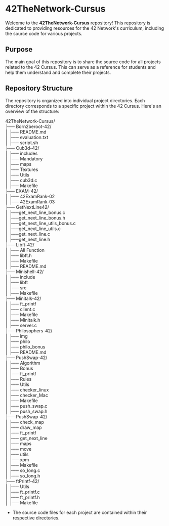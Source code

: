 # 42TheNetwork-Cursus

Welcome to the **42TheNetwork-Cursus** repository! This repository is dedicated to providing resources for the 42 Network's curriculum, including the source code for various projects.

## Purpose

The main goal of this repository is to share the source code for all projects related to the 42 Cursus. This can serve as a reference for students and help them understand and complete their projects.

## Repository Structure

The repository is organized into individual project directories. Each directory corresponds to a specific project within the 42 Cursus. Here's an overview of the structure:

42TheNetwork-Cursus/ <br>
├── Born2beroot-42/ <br>
│   ├── README.md<br>
│   ├── evaluation.txt<br>
│   ├── script.sh<br>
├── Cub3d-42/<br>
│   ├── includes<br>
│   ├── Mandatory<br>
│   ├── maps<br>
│   ├── Textures<br>
│   ├── Utils<br>
│   ├── cub3d.c<br>
│   ├── Makefile<br>
├── EXAM-42/<br>
│   ├── 42ExamRank-02<br>
│   ├── 42ExamRank-03<br>
├── GetNextLine42/<br>
│   ├──get_next_line_bonus.c<br>
│   ├──get_next_line_bonus.h<br>
│   ├──get_next_line_utils_bonus.c<br>
│   ├──get_next_line_utils.c<br>
│   ├──get_next_line.c<br>
│   ├──get_next_line.h<br>
├── Libft-42/<br>
│   ├── All Function<br>
│   ├── libft.h<br>
│   ├── Makefile<br>
│   ├── README.md<br>
├── Minishell-42/<br>
│   ├── include<br>
│   ├── libft<br>
│   ├── src<br>
│   ├── Makefile<br>
├── Minitalk-42/<br>
│   ├── ft_printf<br>
│   ├── client.c<br>
│   ├── Makefile<br>
│   ├── Minitalk.h<br>
│   ├── server.c<br>
├── Philosophers-42/<br>
│   ├── img<br>
│   ├── philo<br>
│   ├── philo_bonus<br>
│   ├── README.md<br>
├── PushSwap-42/<br>
│   ├── Algorithm<br>
│   ├── Bonus<br>
│   ├── ft_printf<br>
│   ├── Rules<br>
│   ├── Utils<br>
│   ├── checker_linux<br>
│   ├── checker_Mac<br>
│   ├── Makefile<br>
│   ├── push_swap.c<br>
│   ├── push_swap.h<br>
├── PushSwap-42/<br>
│   ├── check_map<br>
│   ├── draw_map<br>
│   ├── ft_printf<br>
│   ├── get_next_line<br>
│   ├── maps<br>
│   ├── move<br>
│   ├── utils<br>
│   ├── xpm<br>
│   ├── Makefile<br>
│   ├── so_long.c<br>
│   ├── so_long.h<br>
├── ftPrintf-42/<br>
│   ├── Utils<br>
│   ├── ft_printf.c<br>
│   ├── ft_printf.h<br>
│   ├── Makefile<br>

- The source code files for each project are contained within their respective directories.
